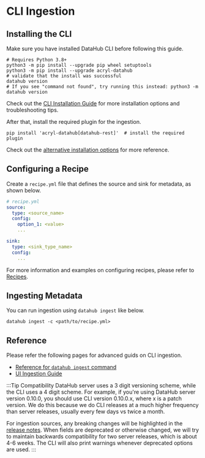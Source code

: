 # CLI Ingestion

## Installing the CLI

Make sure you have installed DataHub CLI before following this guide.

```shell
# Requires Python 3.8+
python3 -m pip install --upgrade pip wheel setuptools
python3 -m pip install --upgrade acryl-datahub
# validate that the install was successful
datahub version
# If you see "command not found", try running this instead: python3 -m datahub version
```

Check out the [CLI Installation Guide](../docs/cli.md#installation) for more installation options and troubleshooting tips.

After that, install the required plugin for the ingestion.

```shell
pip install 'acryl-datahub[datahub-rest]'  # install the required plugin
```

Check out the [alternative installation options](../docs/cli.md#alternate-installation-options) for more reference.

## Configuring a Recipe

Create a `recipe.yml` file that defines the source and sink for metadata, as shown below.

```yaml
# recipe.yml
source:
  type: <source_name>
  config:
    option_1: <value>
    ...

sink:
  type: <sink_type_name>
  config:
    ...
```

For more information and examples on configuring recipes, please refer to [Recipes](recipe_overview.md).

## Ingesting Metadata

You can run ingestion using `datahub ingest` like below.

```shell
datahub ingest -c <path/to/recipe.yml>
```

## Reference

Please refer the following pages for advanced guids on CLI ingestion.

- [Reference for `datahub ingest` command](../docs/cli.md#ingest)
- [UI Ingestion Guide](../docs/ui-ingestion.md)

:::Tip Compatibility
DataHub server uses a 3 digit versioning scheme, while the CLI uses a 4 digit scheme. For example, if you're using DataHub server version 0.10.0, you should use CLI version 0.10.0.x, where x is a patch version.
We do this because we do CLI releases at a much higher frequency than server releases, usually every few days vs twice a month.

For ingestion sources, any breaking changes will be highlighted in the [release notes](../docs/how/updating-datahub.md). When fields are deprecated or otherwise changed, we will try to maintain backwards compatibility for two server releases, which is about 4-6 weeks. The CLI will also print warnings whenever deprecated options are used.
:::
